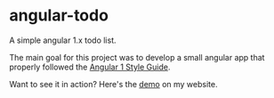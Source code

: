# angular-todo
A simple angular 1.x todo list.

The main goal for this project was to develop a small angular app that properly followed the [Angular 1 Style Guide](https://github.com/johnpapa/angular-styleguide/blob/master/a1/README.md). 

Want to see it in action? Here's the [demo](http://coltonhurst.com/projects/angular-todo/) on my website.
